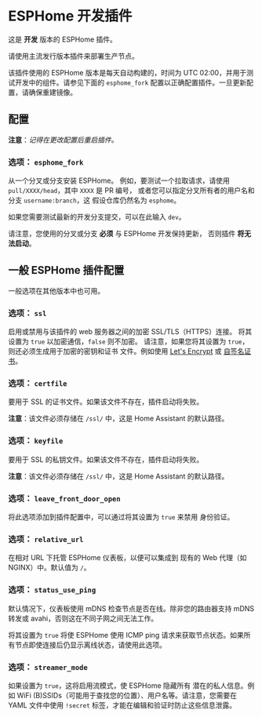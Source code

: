 # ESPHome 开发插件

这是 **开发** 版本的 ESPHome 插件。

请使用主流发行版本插件来部署生产节点。

该插件使用的 ESPHome 版本是每天自动构建的，时间为 UTC 02:00，并用于测试开发中的组件。请参见下面的 `esphome_fork` 配置以正确配置插件。一旦更新配置，请确保重建镜像。

## 配置

**注意**：_记得在更改配置后重启插件。_

### 选项： `esphome_fork`

从一个分叉或分支安装 ESPHome。
例如，要测试一个拉取请求，请使用 `pull/XXXX/head`，其中 `XXXX` 是 PR 编号，
或者您可以指定分叉所有者的用户名和分支 `username:branch`，这
假设仓库仍然名为 `esphome`。

如果您需要测试最新的开发分支提交，可以在此输入 `dev`。

请注意，您使用的分叉或分支 **必须** 与 ESPHome 开发保持更新，
否则插件 **将无法启动**。

## 一般 ESPHome 插件配置

一般选项在其他版本中也可用。

### 选项： `ssl`

启用或禁用与该插件的 web 服务器之间的加密 SSL/TLS（HTTPS）连接。
将其设置为 `true` 以加密通信，`false` 则不加密。
请注意，如果您将其设置为 `true`，则还必须生成用于加密的密钥和证书
文件。例如使用 [Let's Encrypt](https://www.home-assistant.io/addons/lets_encrypt/)
或 [自签名证书](https://www.home-assistant.io/docs/ecosystem/certificates/tls_self_signed_certificate/)。

### 选项： `certfile`

要用于 SSL 的证书文件。如果该文件不存在，插件启动将失败。

**注意**：该文件必须存储在 `/ssl/` 中，这是 Home Assistant 的默认路径。

### 选项： `keyfile`

要用于 SSL 的私钥文件。如果该文件不存在，插件启动将失败。

**注意**：该文件必须存储在 `/ssl/` 中，这是 Home Assistant 的默认路径。

### 选项： `leave_front_door_open`

将此选项添加到插件配置中，可以通过将其设置为 `true` 来禁用
身份验证。

### 选项： `relative_url`

在相对 URL 下托管 ESPHome 仪表板，以便可以集成到
现有的 Web 代理（如 NGINX）中。默认值为 `/`。

### 选项： `status_use_ping`

默认情况下，仪表板使用 mDNS 检查节点是否在线。除非您的路由器支持 mDNS 转发或 avahi，否则这在不同子网之间无法工作。

将其设置为 `true` 将使 ESPHome 使用 ICMP ping 请求来获取节点状态。如果所有节点即使连接后仍显示离线状态，请使用此选项。

### 选项： `streamer_mode`

如果设置为 `true`，这将启用流模式，使 ESPHome 隐藏所有
潜在的私人信息。例如 WiFi (B)SSIDs（可能用于查找您的位置）、用户名等。请注意，您需要在 YAML 文件中使用
`!secret` 标签，才能在编辑和验证时防止这些信息泄露。